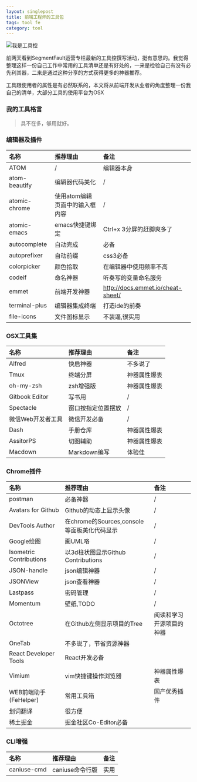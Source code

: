 ```yaml
---
layout: singlepost
title: 前端工程师的工具包
tags: tool fe
category: tool
---
```


![我是工具控](http://7xqy7v.com1.z0.glb.clouddn.com/colorful/blog/2016-tool.jpeg)

前两天看到SegmentFault运营专栏最新的工具控撰写活动，挺有意思的。我觉得整理这样一份自己工作中常用的工具清单还是有好处的，一来是检验自己有没有必先利其器，二来是通过这种分享的方式获得更多的神器推荐。

<!-- more -->

工具跟使用者的属性是有必然联系的，本文将从前端开发从业者的角度整理一份我自己的清单，大部分工具的使用平台为OSX

### 我的工具格言

> 具不在多，够用就好。

### 编辑器及插件

| 名称 | 推荐理由 | 备注 |
| :---- | :----- | :----- |
| ATOM | / | 编辑器本身 |
| atom-beautify | 编辑器代码美化 | / |
| atomic-chrome | 使用atom编辑页面中的输入框内容 | / |
| atomic-emacs | emacs快捷键绑定 | Ctrl+x 3分屏的赶脚爽多了 |
| autocomplete | 自动完成 | 必备 |
| autoprefixer | 自动前缀 | css3必备 |
| colorpicker | 颜色拾取 | 在编辑器中使用频率不高 |
| codeif | 命名神器 | 听奏写的变量命名服务 |
| emmet | 前端开发神器 | http://docs.emmet.io/cheat-sheet/ |
| terminal-plus | 编辑器集成终端 | 打造ide的前奏 |
| file-icons | 文件图标显示 | 不装逼,很实用 |

### OSX工具集

| 名称 | 推荐理由 | 备注 |
| :---- | :----- | :----- |
| Alfred | 快启神器 | 不多说了 |
| Tmux | 终端分屏 | 神器属性爆表 |
| oh-my-zsh | zsh增强版 | 神器属性爆表 |
| Gitbook Editor | 写书用 | / |
| Spectacle | 窗口按指定位置摆放 | / |
| 微信Web开发者工具 | 微信开发必备 | / |
| Dash | 手册仓库 | 神器属性爆表 |
| AssitorPS | 切图辅助 | 神器属性爆表 |
| Macdown | Markdown编写 | 体验佳 |

### Chrome插件

| 名称 | 推荐理由 | 备注 |
| :---- | :----- | :----- |
| postman | 必备神器 | / |
| Avatars for Github | Github的动态上显示头像 | / |
| DevTools Author | 在chrome的Sources,console等面板美化代码显示 | / |
| Google绘图 | 画UML咯 | / |
| Isometric Contributions | 以3d柱状图显示Github Contributions | / |
| JSON-handle | json编辑神器 | / |
| JSONView | json查看神器 | / |
| Lastpass | 密码管理 | / |
| Momentum | 壁纸,TODO | / |
| Octotree | 在Github左侧显示项目的Tree | 阅读和学习开源项目的神器 |
| OneTab | 不多说了，节省资源神器 |  |
| React Developer Tools | React开发必备 |  |
| Vimium | vim快捷键操作浏览器 | 神器属性爆表 |
| WEB前端助手(FeHelper) | 常用工具箱 | 国产优秀插件 |
| 划词翻译 | 很方便 |  |
| 稀土掘金 | 掘金社区Co-Editor必备 |  |

### CLI增强

| 名称 | 推荐理由 | 备注 |
| :---- | :----- | :----- |
| caniuse-cmd | caniuse命令行版 | 实用 |
